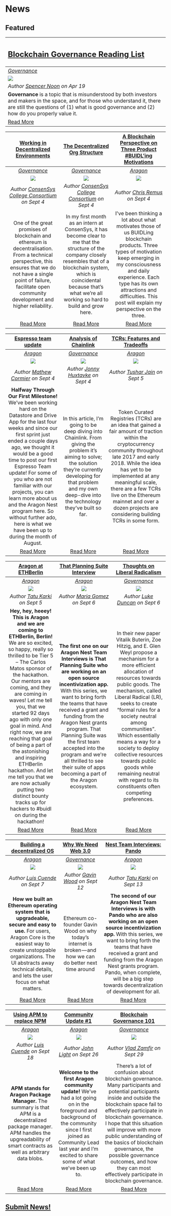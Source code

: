 # News
## **Featured**

[<h2>Blockchain Governance Reading List</h2>](https://medium.com/provably-neutral/blockchain-governance-710abb823d60) |
:-----------|
[_Governance_](governance.md) |
[<img src="https://cdn-images-1.medium.com/max/2000/1*u573NiGsotOxZB1MTtSETA.jpeg">](https://medium.com/provably-neutral/blockchain-governance-710abb823d60) |
_Author [Spencer Noon](https://medium.com/@spencernoon?source=post_header_lockup) on Apr 19_ |
**Governance** is a topic that is misunderstood by both investors and makers in the space, and for those who understand it, there are still the questions of (1) what is good governance and (2) how do you properly value it. |
[Read More](https://medium.com/provably-neutral/blockchain-governance-710abb823d60) |

|[**Working in Decentralized Environments**](https://medium.com/@consensys_uni/working-in-decentralised-environments-d155e3634cbf) | [**The Decentralized Org Structure**](https://medium.com/@consensys_uni/the-decentralized-org-structure-376bee0544cf) | [**A Blockchain Perspective on Three Product #BUIDL’ing Motivations**](https://blog.aragon.one/a-blockchain-perspective-on-three-product-buidling-motivations/)  
:-----------:|:-----------:|:-----------:|  
|[_Governance_](governance.md) | [_Governance_](governance.md) | [_Aragon_](aragon.md) 
| ![](../../images/monthly_no_image.png) | ![](../../images/monthly_no_image.png) | [<img src="https://blog.aragon.one/content/images/2018/09/aragon-product--1-.jpg">](https://blog.aragon.one/a-blockchain-perspective-on-three-product-buidling-motivations/)  
| _Author [ConsenSys College Consortium](https://medium.com/@consensys_uni?source=post_header_lockup) on Sept 4_ | _Author [ConsenSys College Consortium](https://medium.com/@consensys_uni?source=post_header_lockup) on Sept 4_ | _Author [Chris Remus](https://blog.aragon.one/author/chris/) on Sept 4_
| One of the great promises of blockchain and ethereum is decentralisation. From a technical perspective, this ensures that we do not have a single point of failure, facilitate open community development and higher reliability. | In my first month as an intern at ConsenSys, it has become clear to me that the structure of the company closely resembles that of a blockchain system, which is coincidental because that’s what we’re all working so hard to build and grow here. | I've been thinking a lot about what motivates those of us BUIDLing blockchain products. Three types of motivation keep emerging in my consciousness and daily experience. Each type has its own attractions and difficulties. This post will explain my perspective on the three. 
| [Read More](https://medium.com/@consensys_uni/working-in-decentralised-environments-d155e3634cbf)| [Read More](https://medium.com/@consensys_uni/the-decentralized-org-structure-376bee0544cf) |  [Read More](https://blog.aragon.one/a-blockchain-perspective-on-three-product-buidling-motivations/)

| [**Espresso team update**](https://medium.com/espresso-org/espresso-team-update-halfway-through-our-first-milestone-7ff752f9adb0) | [**Analysis of Chainlink**](https://medium.com/@jonnyhuxtable/analysis-of-chainlink-the-decentralised-oracle-network-7c69bee2345f) | [**TCRs: Features and Tradeoffs**](https://multicoin.capital/2018/09/05/tcrs-features-and-tradeoffs/)
:-----------:|:-----------:|:-----------:|  
|[_Aragon_](aragon.md) | [_Governance_](governance.md) | [_Aragon_](aragon.md)
| [<img src="https://cdn-images-1.medium.com/max/1600/1*UtWw7B9gvdpLog4h8oC-mw.gif">](https://medium.com/espresso-org/espresso-team-update-halfway-through-our-first-milestone-7ff752f9adb0) | [<img src="https://cdn-images-1.medium.com/max/1600/0*mDy_mHvdmBy0Q8Ru.png">](https://medium.com/@jonnyhuxtable/analysis-of-chainlink-the-decentralised-oracle-network-7c69bee2345f) |  ![](../../images/monthly_no_image.png) 
| _Author [Mathew Cormier](https://medium.com/@mathew.corm) on Sept 4_ | _Author [Jonny Huxtavke](https://medium.com/@jonnyhuxtable) on Sept 4_  |  _Author [Tushar Jain](https://multicoin.capital/tushar-jain/) on Sept 5_ 
| **Halfway Through Our First Milestone!** We’ve been working hard on the Datastore and Drive App for the last four weeks and since our first sprint just ended a couple days ago, we thought it would be a good time to post our first Espresso Team update! For some of you who are not familiar with our projects, you can learn more about us and the Aragon Nest program here. So without further ado, here is what we have been up to during the month of August. | In this article, I’m going to be deep diving into Chainlink. From giving the problem it’s aiming to solve; the solution they’re currently developing for that problem and my own deep-dive into the technology they’ve built so far. | Token Curated Registries (TCRs) are an idea that gained a fair amount of traction within the cryptocurrency community throughout late 2017 and early 2018. While the idea has yet to be implemented at any meaningful scale, there are a few TCRs live on the Ethereum mainnet and over a dozen projects are considering building TCRs in some form.
| [Read More](https://medium.com/espresso-org/espresso-team-update-halfway-through-our-first-milestone-7ff752f9adb0)| [Read More](https://medium.com/@jonnyhuxtable/analysis-of-chainlink-the-decentralised-oracle-network-7c69bee2345f) |  [Read More](https://multicoin.capital/2018/09/05/tcrs-features-and-tradeoffs/) 

| [**Aragon at ETHBerlin**](https://blog.aragon.org/aragon-at-ethberlin/)| [**That Planning Suite Interview**](https://blog.aragon.org/nest-team-interviews-that-planning-suite/)| [**Thoughts on Liberal Radicalism**](https://medium.com/@lkngtn/thoughts-on-liberal-radicalism-2c76eaa397ec)
:-----------:|:-----------:|:-----------:|  
|[_Aragon_](aragon.md) | [_Aragon_](aragon.md) | [_Governance_](governance.md)
| [<img src="https://blog.aragon.org/content/images/2018/09/ETHBerlin_option_02.jpg">](https://blog.aragon.org/aragon-at-ethberlin/) | [<img src="https://blog.aragon.org/content/images/2018/08/PlanningSuite-1.png">](https://blog.aragon.org/nest-team-interviews-that-planning-suite/) |  [<img src="https://cdn-images-1.medium.com/max/1600/1*RYiaJHnalV0fRf9VCTdQyg.png">](https://medium.com/@lkngtn/thoughts-on-liberal-radicalism-2c76eaa397ec) 
| _Author [Tatu Karki](https://blog.aragon.org/author/tatu/) on Sept 5_ | _Author [Maria Gomez](https://blog.aragon.org/author/maria/) on Sept 6_  |  _Author [Luke Duncan](https://medium.com/@lkngtn) on Sept 6_ 
| **Hey, hey, heeey! This is Aragon and we are coming to ETHBerlin, Berlin!** We are so excited, so happy, really so thrilled to be Tier 5 – The Carlos Matos sponsor of the hackathon. Our mentors are coming, and they are coming in waves! Let me tell you, that we started 92 days ago with only one goal in mind. And right now, we are reaching that goal of being a part of the astonishing and inspiring ETHBerlin hackathon. And let me tell you that we are now actually putting two distinct bounty tracks up for hackers to #buidl on during the hackathon! | **The first one on our Aragon Nest Team Interviews is That Planning Suite who are working on an open source incentivization app.** With this series, we want to bring forth the teams that have received a grant and funding from the Aragon Nest grants program. That Planning Suite was the first team accepted into the program and we're all thrilled to see their suite of apps becoming a part of the Aragon ecosystem.| In their new paper Vitalik Buterin, Zoe Hitzig, and E. Glen Weyl propose a mechanism for a more efficient allocation of resources towards public goods. The mechanism, called Liberal Radical (LR), seeks to create “formal rules for a society neutral among communities”. Which essentially means a way for a society to deploy collective resources towards public goods while remaining neutral with regard to its constituents often competing preferences.
| [Read More](https://blog.aragon.org/aragon-at-ethberlin/)| [Read More](https://blog.aragon.org/nest-team-interviews-that-planning-suite/) |  [Read More](https://medium.com/@lkngtn/thoughts-on-liberal-radicalism-2c76eaa397ec) 

| [**Building a decentralized OS**](https://blog.aragon.org/building-a-decentralized-os/)| [**Why We Need Web 3.0**](https://medium.com/@gavofyork/why-we-need-web-3-0-5da4f2bf95ab)| [**Nest Team Interviews: Pando**](https://blog.aragon.org/nest-team-interviews-pando/)
:-----------:|:-----------:|:-----------:|  
|[_Aragon_](aragon.md) | [_Governance_](governance.md) | [_Aragon_](aragon.md)
| [<img src="https://blog.aragon.org/content/images/2018/09/Building_decentralized_OS_v3.jpg">](https://blog.aragon.org/building-a-decentralized-os/) | [<img src="https://cdn-images-1.medium.com/max/1600/1*nxFBxOzzJD6fjj7mp5plPg.jpeg">](https://medium.com/@gavofyork/why-we-need-web-3-0-5da4f2bf95ab) |  [<img src="https://blog.aragon.org/content/images/2018/09/nest_pando_wide.png">](https://blog.aragon.org/nest-team-interviews-pando/) 
| _Author [Luis Cuende](https://blog.aragon.one/author/luis/) on Sept 7_ | _Author [Gavin Wood](https://medium.com/@gavofyork) on Sept 12_  |  _Author [Tatu Karki](https://blog.aragon.org/author/tatu/)  on Sept 13_ 
| **How we built an Ethereum operating system that is upgradeable, secure and easy to use.** For users, Aragon Core is the easiest way to create unstoppable organizations. The UI abstracts away technical details, and lets the user focus on what matters. | Ethereum co-founder Gavin Wood on why today’s internet is broken — and how we can do better next time around | **The second of our Aragon Nest Team Interviews is with Pando who are also working on an open source incentivization app.** With this series, we want to bring forth the teams that have received a grant and funding from the Aragon Nest grants program. Pando, when complete, will be a big step towards decentralization of development for all.
| [Read More](https://blog.aragon.org/building-a-decentralized-os/)| [Read More](https://medium.com/@gavofyork/why-we-need-web-3-0-5da4f2bf95ab) |  [Read More](https://blog.aragon.org/nest-team-interviews-pando/)

| [**Using APM to replace NPM**](https://blog.aragon.one/using-apm-to-replace-npm-and-other-centralized-package-managers/)| [**Community Update #1**](https://blog.aragon.org/aragon-community-update-1/)| [**Blockchain Governance 101**](https://blog.goodaudience.com/blockchain-governance-101-eea5201d7992)
:-----------:|:-----------:|:-----------:|  
|[_Aragon_](aragon.md) | [_Aragon_](aragon.md) | [_Governance_](governance.md)
| [<img src="https://blog.aragon.one/content/images/2018/09/apm_header02.jpg">](https://blog.aragon.one/using-apm-to-replace-npm-and-other-centralized-package-managers/) | [<img src="https://blog.aragon.org/content/images/2018/09/community_update_Header_CU_v2.png">](https://blog.aragon.org/aragon-community-update-1/) |  ![](../../images/monthly_no_image.png) 
| _Author [Luis Cuende](https://blog.aragon.one/author/luis/) on Sept 18_ | _Author [John Light](https://blog.aragon.org/author/light/) on Sept 26_  |  _Author [Vlad Zamfir](https://blog.goodaudience.com/@Vlad_Zamfir) on Sept 29_ 
| **APM stands for Aragon Package Manager.** The summary is that APM is a decentralized package manager. APM handles the upgreadability of smart contracts as well as arbitrary data blobs. | **Welcome to the first Aragon community update!** We’ve had a lot going on in the foreground and background of the community since I first joined as Community Lead last year and I’m excited to share some of what we’ve been up to. | There’s a lot of confusion about blockchain governance. Many participants and potential participants inside and outside the blockchain space fail to effectively participate in blockchain governance. I hope that this situation will improve with more public understanding of the basics of blockchain governance, the possible governance outcomes, and how they can most effectively participate in blockchain governance.
| [Read More](https://blog.aragon.one/using-apm-to-replace-npm-and-other-centralized-package-managers/)| [Read More](https://blog.aragon.org/aragon-community-update-1/) |  [Read More](https://blog.goodaudience.com/blockchain-governance-101-eea5201d7992)

## [Submit News!](../guides/guide_for_submitting_news.md)
